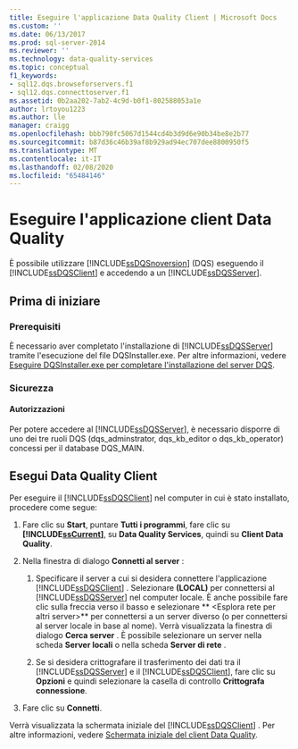 ```yaml
---
title: Eseguire l'applicazione Data Quality Client | Microsoft Docs
ms.custom: ''
ms.date: 06/13/2017
ms.prod: sql-server-2014
ms.reviewer: ''
ms.technology: data-quality-services
ms.topic: conceptual
f1_keywords:
- sql12.dqs.browseforservers.f1
- sql12.dqs.connecttoserver.f1
ms.assetid: 0b2aa202-7ab2-4c9d-b0f1-802588053a1e
author: lrtoyou1223
ms.author: lle
manager: craigg
ms.openlocfilehash: bbb790fc5067d1544cd4b3d9d6e90b34be8e2b77
ms.sourcegitcommit: b87d36c46b39af8b929ad94ec707dee8800950f5
ms.translationtype: MT
ms.contentlocale: it-IT
ms.lasthandoff: 02/08/2020
ms.locfileid: "65484146"
---
```

# <a name="run-the-data-quality-client-application"></a>Eseguire l'applicazione client Data Quality
  È possibile utilizzare [!INCLUDE[ssDQSnoversion](../includes/ssdqsnoversion-md.md)] (DQS) eseguendo il [!INCLUDE[ssDQSClient](../includes/ssdqsclient-md.md)] e accedendo a un [!INCLUDE[ssDQSServer](../includes/ssdqsserver-md.md)].  
  
##  <a name="BeforeYouBegin"></a> Prima di iniziare  
  
###  <a name="Prerequisites"></a> Prerequisiti  
 È necessario aver completato l'installazione di [!INCLUDE[ssDQSServer](../includes/ssdqsserver-md.md)] tramite l'esecuzione del file DQSInstaller.exe. Per altre informazioni, vedere [Eseguire DQSInstaller.exe per completare l'installazione del server DQS](install-windows/run-dqsinstaller-exe-to-complete-data-quality-server-installation.md).  
  
###  <a name="Security"></a> Sicurezza  
  
####  <a name="Permissions"></a> Autorizzazioni  
 Per potere accedere al [!INCLUDE[ssDQSServer](../includes/ssdqsserver-md.md)], è necessario disporre di uno dei tre ruoli DQS (dqs_adminstrator, dqs_kb_editor o dqs_kb_operator) concessi per il database DQS_MAIN.  
  
##  <a name="Run"></a>Esegui Data Quality Client  
 Per eseguire il [!INCLUDE[ssDQSClient](../includes/ssdqsclient-md.md)] nel computer in cui è stato installato, procedere come segue:  
  
1.  Fare clic su **Start**, puntare **Tutti i programmi**, fare clic su **[!INCLUDE[ssCurrent](../includes/sscurrent-md.md)]**, su **Data Quality Services**, quindi su **Client Data Quality**.  
  
2.  Nella finestra di dialogo **Connetti al server** :  
  
    1.  Specificare il server a cui si desidera connettere l'applicazione [!INCLUDE[ssDQSClient](../includes/ssdqsclient-md.md)] . Selezionare **(LOCAL)** per connettersi al [!INCLUDE[ssDQSServer](../includes/ssdqsserver-md.md)] nel computer locale. È anche possibile fare clic sulla freccia verso il basso e selezionare ** \<Esplora rete per altri server>** per connettersi a un server diverso (o per connettersi al server locale in base al nome). Verrà visualizzata la finestra di dialogo **Cerca server** . È possibile selezionare un server nella scheda **Server locali** o nella scheda **Server di rete** .  
  
    2.  Se si desidera crittografare il trasferimento dei dati tra il [!INCLUDE[ssDQSServer](../includes/ssdqsserver-md.md)] e il [!INCLUDE[ssDQSClient](../includes/ssdqsclient-md.md)], fare clic su **Opzioni** e quindi selezionare la casella di controllo **Crittografa connessione**.  
  
3.  Fare clic su **Connetti**.  
  
 Verrà visualizzata la schermata iniziale del [!INCLUDE[ssDQSClient](../includes/ssdqsclient-md.md)] . Per altre informazioni, vedere [Schermata iniziale del client Data Quality](../../2014/data-quality-services/data-quality-client-home-screen.md).  
  
  
